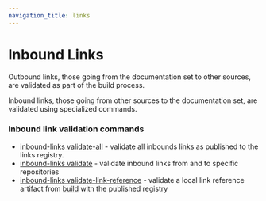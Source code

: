 ```yaml
---
navigation_title: links
---
```


# Inbound Links

Outbound links, those going from the documentation set to other sources, are validated as part of the build process.

Inbound links, those going from other sources to the documentation set, are validated using specialized commands.

### Inbound link validation commands

- [inbound-links validate-all](links/inbound-links-validate-all.md) - validate all inbounds links as published to the links registry. 
- [inbound-links validate](links/inbound-links-validate.md)  - validate inbound links from and to specific repositories
- [inbound-links validate-link-reference](links/inbound-links-validate-link-reference.md) - validate a local link reference artifact from [build](docset/build.md) with the published registry
